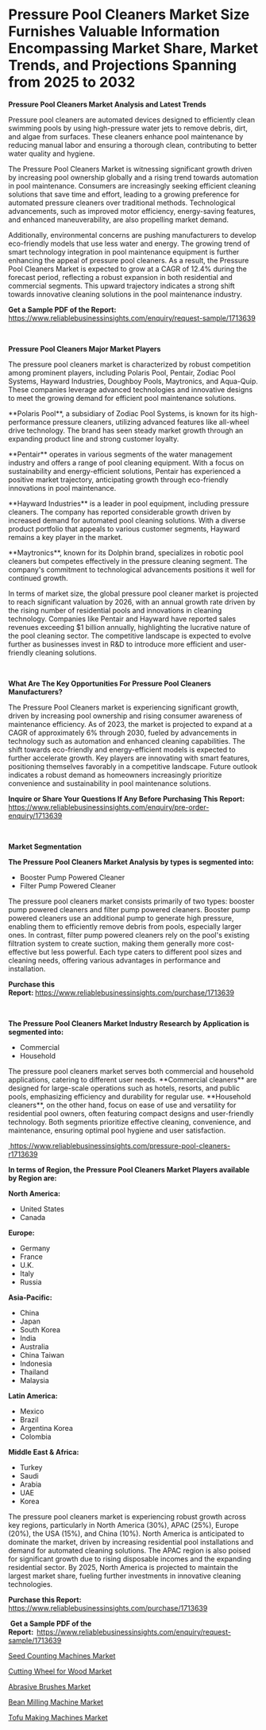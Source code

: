 <p><h1>Pressure Pool Cleaners Market Size Furnishes Valuable Information Encompassing Market Share, Market Trends, and Projections Spanning from 2025 to 2032</h1></p><p><strong>Pressure Pool Cleaners Market Analysis and Latest Trends</strong></p>
<p><p>Pressure pool cleaners are automated devices designed to efficiently clean swimming pools by using high-pressure water jets to remove debris, dirt, and algae from surfaces. These cleaners enhance pool maintenance by reducing manual labor and ensuring a thorough clean, contributing to better water quality and hygiene.</p><p>The Pressure Pool Cleaners Market is witnessing significant growth driven by increasing pool ownership globally and a rising trend towards automation in pool maintenance. Consumers are increasingly seeking efficient cleaning solutions that save time and effort, leading to a growing preference for automated pressure cleaners over traditional methods. Technological advancements, such as improved motor efficiency, energy-saving features, and enhanced maneuverability, are also propelling market demand.</p><p>Additionally, environmental concerns are pushing manufacturers to develop eco-friendly models that use less water and energy. The growing trend of smart technology integration in pool maintenance equipment is further enhancing the appeal of pressure pool cleaners. As a result, the Pressure Pool Cleaners Market is expected to grow at a CAGR of 12.4% during the forecast period, reflecting a robust expansion in both residential and commercial segments. This upward trajectory indicates a strong shift towards innovative cleaning solutions in the pool maintenance industry.</p></p>
<p><strong>Get a Sample PDF of the Report:&nbsp;</strong> <a href="https://www.reliablebusinessinsights.com/enquiry/request-sample/1713639?utm_campaign=1138&utm_medium=2&utm_source=Github&utm_content=ia&utm_term=08042025&utm_id=pressure-pool-cleaners">https://www.reliablebusinessinsights.com/enquiry/request-sample/1713639</a></p>
<p>&nbsp;</p>
<p><strong>Pressure Pool Cleaners Major Market Players</strong></p>
<p><p>The pressure pool cleaners market is characterized by robust competition among prominent players, including Polaris Pool, Pentair, Zodiac Pool Systems, Hayward Industries, Doughboy Pools, Maytronics, and Aqua-Quip. These companies leverage advanced technologies and innovative designs to meet the growing demand for efficient pool maintenance solutions.</p><p>**Polaris Pool**, a subsidiary of Zodiac Pool Systems, is known for its high-performance pressure cleaners, utilizing advanced features like all-wheel drive technology. The brand has seen steady market growth through an expanding product line and strong customer loyalty.</p><p>**Pentair** operates in various segments of the water management industry and offers a range of pool cleaning equipment. With a focus on sustainability and energy-efficient solutions, Pentair has experienced a positive market trajectory, anticipating growth through eco-friendly innovations in pool maintenance.</p><p>**Hayward Industries** is a leader in pool equipment, including pressure cleaners. The company has reported considerable growth driven by increased demand for automated pool cleaning solutions. With a diverse product portfolio that appeals to various customer segments, Hayward remains a key player in the market.</p><p>**Maytronics**, known for its Dolphin brand, specializes in robotic pool cleaners but competes effectively in the pressure cleaning segment. The company's commitment to technological advancements positions it well for continued growth.</p><p>In terms of market size, the global pressure pool cleaner market is projected to reach significant valuation by 2026, with an annual growth rate driven by the rising number of residential pools and innovations in cleaning technology. Companies like Pentair and Hayward have reported sales revenues exceeding $1 billion annually, highlighting the lucrative nature of the pool cleaning sector. The competitive landscape is expected to evolve further as businesses invest in R&D to introduce more efficient and user-friendly cleaning solutions.</p></p>
<p>&nbsp;</p>
<p><strong>What Are The Key Opportunities For Pressure Pool Cleaners Manufacturers?</strong></p>
<p><p>The Pressure Pool Cleaners market is experiencing significant growth, driven by increasing pool ownership and rising consumer awareness of maintenance efficiency. As of 2023, the market is projected to expand at a CAGR of approximately 6% through 2030, fueled by advancements in technology such as automation and enhanced cleaning capabilities. The shift towards eco-friendly and energy-efficient models is expected to further accelerate growth. Key players are innovating with smart features, positioning themselves favorably in a competitive landscape. Future outlook indicates a robust demand as homeowners increasingly prioritize convenience and sustainability in pool maintenance solutions.</p></p>
<p><strong>Inquire or Share Your Questions If Any Before Purchasing This Report:</strong> <a href="https://www.reliablebusinessinsights.com/enquiry/pre-order-enquiry/1713639?utm_campaign=1138&utm_medium=2&utm_source=Github&utm_content=ia&utm_term=08042025&utm_id=pressure-pool-cleaners">https://www.reliablebusinessinsights.com/enquiry/pre-order-enquiry/1713639</a></p>
<p>&nbsp;</p>
<p><strong>Market Segmentation</strong></p>
<p><strong>The Pressure Pool Cleaners Market Analysis by types is segmented into:</strong></p>
<p><ul><li>Booster Pump Powered Cleaner</li><li>Filter Pump Powered Cleaner</li></ul></p>
<p><p>The pressure pool cleaners market consists primarily of two types: booster pump powered cleaners and filter pump powered cleaners. Booster pump powered cleaners use an additional pump to generate high pressure, enabling them to efficiently remove debris from pools, especially larger ones. In contrast, filter pump powered cleaners rely on the pool's existing filtration system to create suction, making them generally more cost-effective but less powerful. Each type caters to different pool sizes and cleaning needs, offering various advantages in performance and installation.</p></p>
<p><strong>Purchase this Report:&nbsp;</strong><a href="https://www.reliablebusinessinsights.com/purchase/1713639?utm_campaign=1138&utm_medium=2&utm_source=Github&utm_content=ia&utm_term=08042025&utm_id=pressure-pool-cleaners">https://www.reliablebusinessinsights.com/purchase/1713639</a></p>
<p>&nbsp;</p>
<p><strong>The Pressure Pool Cleaners Market Industry Research by Application is segmented into:</strong></p>
<p><ul><li>Commercial</li><li>Household</li></ul></p>
<p><p>The pressure pool cleaners market serves both commercial and household applications, catering to different user needs. **Commercial cleaners** are designed for large-scale operations such as hotels, resorts, and public pools, emphasizing efficiency and durability for regular use. **Household cleaners**, on the other hand, focus on ease of use and versatility for residential pool owners, often featuring compact designs and user-friendly technology. Both segments prioritize effective cleaning, convenience, and maintenance, ensuring optimal pool hygiene and user satisfaction.</p></p>
<p><a href="https://www.reliablebusinessinsights.com/pressure-pool-cleaners-r1713639?utm_campaign=1138&utm_medium=2&utm_source=Github&utm_content=ia&utm_term=08042025&utm_id=pressure-pool-cleaners">&nbsp;https://www.reliablebusinessinsights.com/pressure-pool-cleaners-r1713639</a></p>
<p><strong>In terms of Region, the Pressure Pool Cleaners Market Players available by Region are:</strong></p>
<p>
    <p> <strong> North America: </strong>
        <ul>
            <li>United States</li>
            <li>Canada</li>
        </ul>
        </p> 
    <p> <strong> Europe: </strong>
        <ul>
            <li>Germany</li>
            <li>France</li>
            <li>U.K.</li>
            <li>Italy</li>
            <li>Russia</li>
        </ul>
        </p> 
    <p> <strong> Asia-Pacific: </strong>
        <ul>
            <li>China</li>
            <li>Japan</li>
            <li>South Korea</li>
            <li>India</li>
            <li>Australia</li>
            <li>China Taiwan</li>
            <li>Indonesia</li>
            <li>Thailand</li>
            <li>Malaysia</li>
        </ul>
        </p> 
    <p> <strong> Latin America: </strong>
        <ul>
            <li>Mexico</li>
            <li>Brazil</li>
            <li>Argentina Korea</li>
            <li>Colombia</li>
        </ul>
        </p> 
    <p> <strong> Middle East & Africa: </strong>
        <ul>
            <li>Turkey</li>
            <li>Saudi</li>
            <li>Arabia</li>
            <li>UAE</li>
            <li>Korea</li>
        </ul>
    </p>
    </p>
<p><p>The pressure pool cleaners market is experiencing robust growth across key regions, particularly in North America (30%), APAC (25%), Europe (20%), the USA (15%), and China (10%). North America is anticipated to dominate the market, driven by increasing residential pool installations and demand for automated cleaning solutions. The APAC region is also poised for significant growth due to rising disposable incomes and the expanding residential sector. By 2025, North America is projected to maintain the largest market share, fueling further investments in innovative cleaning technologies.</p></p>
<p><strong>Purchase this Report: </strong><a href="https://www.reliablebusinessinsights.com/purchase/1713639?utm_campaign=1138&utm_medium=2&utm_source=Github&utm_content=ia&utm_term=08042025&utm_id=pressure-pool-cleaners">https://www.reliablebusinessinsights.com/purchase/1713639</a></p>
<p>&nbsp;<strong>Get a Sample PDF of the Report:&nbsp;&nbsp;</strong><a href="https://www.reliablebusinessinsights.com/enquiry/request-sample/1713639?utm_campaign=1138&utm_medium=2&utm_source=Github&utm_content=ia&utm_term=08042025&utm_id=pressure-pool-cleaners">https://www.reliablebusinessinsights.com/enquiry/request-sample/1713639</a></p>
<p><strong></strong></p>
<p><p><a href="https://github.com/hurstsaqibyl/Market-Research-Report-List-1/blob/main/seed-counting-machines-market.md?utm_campaign=1138&utm_medium=2&utm_source=Github&utm_content=ia&utm_term=08042025&utm_id=pressure-pool-cleaners">Seed Counting Machines Market</a></p><p><a href="https://github.com/roehrtizonov/Market-Research-Report-List-1/blob/main/cutting-wheel-for-wood-market.md?utm_campaign=1138&utm_medium=2&utm_source=Github&utm_content=ia&utm_term=08042025&utm_id=pressure-pool-cleaners">Cutting Wheel for Wood Market</a></p><p><a href="https://github.com/paullsiskec4/Market-Research-Report-List-1/blob/main/abrasive-brushes-market.md?utm_campaign=1138&utm_medium=2&utm_source=Github&utm_content=ia&utm_term=08042025&utm_id=pressure-pool-cleaners">Abrasive Brushes Market</a></p><p><a href="https://github.com/altafvaraswj/Market-Research-Report-List-1/blob/main/bean-milling-machine-market.md?utm_campaign=1138&utm_medium=2&utm_source=Github&utm_content=ia&utm_term=08042025&utm_id=pressure-pool-cleaners">Bean Milling Machine Market</a></p><p><a href="https://github.com/rutupueyed/Market-Research-Report-List-1/blob/main/tofu-making-machines-market.md?utm_campaign=1138&utm_medium=2&utm_source=Github&utm_content=ia&utm_term=08042025&utm_id=pressure-pool-cleaners">Tofu Making Machines Market</a></p></p>